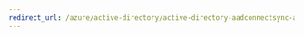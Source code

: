 ```yaml
---
redirect_url: /azure/active-directory/active-directory-aadconnectsync-attributes-synchronized
---
```

